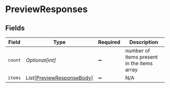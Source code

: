 # PreviewResponses


## Fields

| Field                                                                   | Type                                                                    | Required                                                                | Description                                                             |
| ----------------------------------------------------------------------- | ----------------------------------------------------------------------- | ----------------------------------------------------------------------- | ----------------------------------------------------------------------- |
| `count`                                                                 | *Optional[int]*                                                         | :heavy_minus_sign:                                                      | number of items present in the items array                              |
| `items`                                                                 | List[[PreviewResponseBody](../../models/shared/previewresponsebody.md)] | :heavy_minus_sign:                                                      | N/A                                                                     |